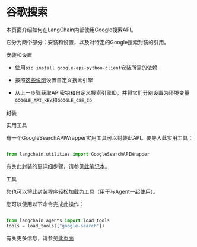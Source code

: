 # 谷歌搜索


本页面介绍如何在LangChain内部使用Google搜索API。

它分为两个部分：安装和设置，以及对特定的Google搜索封装的引用。



安装和设置
- 使用`pip install google-api-python-client`安装所需的依赖

- 按照[这些说明](https://stackoverflow.com/questions/37083058/programmatically-searching-google-in-python-using-custom-search)设置自定义搜索引擎

- 从上一步骤获取API密钥和自定义搜索引擎ID，并将它们分别设置为环境变量`GOOGLE_API_KEY`和`GOOGLE_CSE_ID`



封装


实用工具


有一个GoogleSearchAPIWrapper实用工具可以封装此API。要导入此实用工具：



```python

from langchain.utilities import GoogleSearchAPIWrapper
```



有关此封装的更详细步骤，请参见[此笔记本](../modules/agents/tools/examples/google_search.ipynb)。



工具


您也可以将此封装程序轻松加载为工具（用于与Agent一起使用）。

您可以使用以下命令完成此操作：

```python

from langchain.agents import load_tools
tools = load_tools(["google-search"])

```



有关更多信息，请参见[此页面](../modules/agents/tools/getting_started.md)

